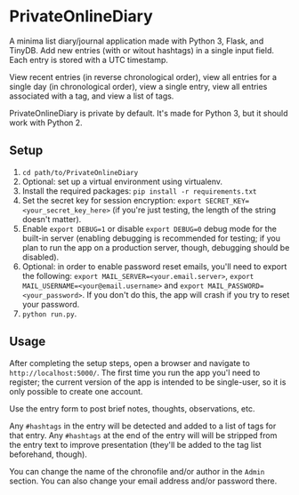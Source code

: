 # PrivateOnlineDiary 
A minima list diary/journal application made with Python 3, Flask, and TinyDB.
Add new entries (with or witout hashtags) in a single input field. Each entry is stored with a UTC timestamp.

View recent entries (in reverse chronological order), view all entries for a single day (in chronological order), view a single entry, view all entries associated with a tag, and view a list of tags.

PrivateOnlineDiary is private by default. It's made for Python 3, but it should work with Python 2.

## Setup
1. `cd path/to/PrivateOnlineDiary`
2. Optional: set up a virtual environment using virtualenv.
3. Install the required packages: `pip install -r requirements.txt`
4. Set the secret key for session encryption: `export SECRET_KEY=<your_secret_key_here>` (if you're just testing, the length of the string doesn't matter).
5. Enable `export DEBUG=1` or disable `export DEBUG=0` debug mode for the built-in server (enabling debugging is recommended for testing; if you plan to run the app on a production server, though, debugging should be disabled).
6. Optional: in order to enable password reset emails, you'll need to export the following: `export MAIL_SERVER=<your.email.server>`, `export MAIL_USERNAME=<your@email.username>` and `export MAIL_PASSWORD=<your_password>`. If you don't do this, the app will crash if you try to reset your password.
7. `python run.py`.

## Usage
After completing the setup steps, open a browser and navigate to `http://localhost:5000/`. The first time you run the app you'l need to register; the current version of the app is intended to be single-user, so it is only possible to create one account.

Use the entry form to post brief notes, thoughts, observations, etc.

Any `#hashtags` in the entry will be detected and added to a list of tags for that entry. Any `#hashtags` at the end of the entry will will be stripped from the entry text to improve presentation (they'll be added to the tag list beforehand, though).

You can change the name of the chronofile and/or author in the `Admin` section. You can also change your email address and/or password there.
